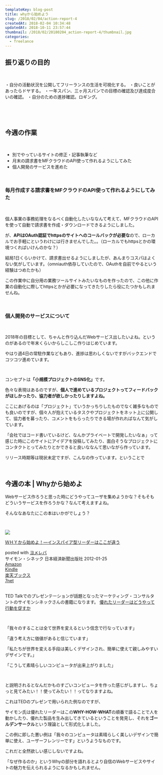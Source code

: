 ```yaml
---
templateKey: blog-post
title: whyから始めよう
slug: /2018/02/04/action-report-4
createdAt: 2018-02-04 10:34:48
updatedAt: 2018-10-11 23:57:44
thumbnail: /2018/02/20180204_action-report-4/thumbnail.jpg
categories: 
  - freelance
---
```


<h2 id="toc_id_1">振り返りの目的</h2>
&nbsp;

・自分の活動状況を公開してフリーランスの生活を可視化する。
・良いことがあったらドヤする。
・一年スパン、三ヶ月スパンでの目標の確認及び達成度合いの確認。
・自分のための進捗確認。ロギング。

&nbsp;

<div class="after-intro"></div>

&nbsp;
<h2>今週の作業</h2>
&nbsp;
<ul>
 	<li>別でやっているサイトの修正・記事執筆など</li>
 	<li>月末の請求書をMFクラウドのAPI使って作れるようにしてみた</li>
 	<li>個人開発のサービスを進めた</li>
</ul>
&nbsp;
<h3>毎月作成する請求書をMFクラウドのAPI使って作れるようにしてみた</h3>
&nbsp;

個人事業の事務処理をなるべく自動化したいななんて考えて、MFクラウドのAPIを使って自動で請求書を作成・ダウンロードできるようにしました。

が、<strong>APIはOAuth認証でhttpsのサイトへのコールバックが必要な</strong>ので、ローカルでお手軽にというわけには行きませんでした。。（ローカルでもhttpsとかの環境つくればいけんのかな？）

結局1日くらいかけて、請求書出せるようにしましたが、あんまりコスパはよくない気がしています。（omniauth依存していたので、OAuthを自前でやるという経験はつめたかも）

この作業中に自分用の業務ツールサイトみたいなものを作ったので、この他に作業の自動化に際してhttpsとかが必要になってきたりしたら役にたつかもしれませんね。

&nbsp;
<h3>個人開発のサービスについて</h3>
&nbsp;

2018年の目標として、ちゃんと作り込んだWebサービス出したいよね。というのがあるので年末くらいからしこしこ作りはじめています。

やはり週4日の常駐作業などもあり、進捗は思わしくないですがバックエンドでコツコツ進めています。

&nbsp;

コンセプトは<strong>「小規模プロジェクトのSNS化」</strong>です。

色々な表現はあるのですが、<strong>個人で進めているプロジェクトってフィードバックがほしかったり、協力者が欲しかったりしますよね。</strong>

ここにあげるのは「プロジェクト」ていうかっちりしたものでなく雑多なものでも良いのですが、個々人が抱えているタスクやプロジェクトをネット上に公開して、協力者を募ったり、コメントをもらったりできる場が作れればなんて気がしています。

「会社ではコード書いているけど、なんかプライベートで開発したいなぁ」って感じた時にこのサイトにアイデアを投稿してみたり、面白そうなプロジェクトにコンタクトとってみたりとかできると良いななんて思いながら作っています。

リリース時期等は現状未定ですが、こんなの作っています。ということで

&nbsp;
<h2>今週の本 | Whyから始めよ</h2>
Webサービス作ろうと思った時にどうやってユーザを集めようかな？そもそもどういうサービスを作ろうかな？なんて考えますよね。

そんななあなたにこの本はいかがでしょう？

&nbsp;
<div class="cstmreba">
<div class="booklink-box">
<div class="booklink-image"><a href="http://www.amazon.co.jp/exec/obidos/asin/4532317673/llg01-22/" target="_blank" rel="noopener"><img style="border: none;" src="https://images-fe.ssl-images-amazon.com/images/I/415TYu5cQ4L._SL320_.jpg" /></a></div>
<div class="booklink-info">
<div class="booklink-name">

<a href="http://www.amazon.co.jp/exec/obidos/asin/4532317673/llg01-22/" target="_blank" rel="noopener">ＷＨＹから始めよ！―インスパイア型リーダーはここが違う</a>
<div class="booklink-powered-date">posted with <a href="https://yomereba.com" target="_blank" rel="nofollow noopener">ヨメレバ</a></div>
</div>
<div class="booklink-detail">サイモン・シネック 日本経済新聞出版社 2012-01-25</div>
<div class="booklink-link2">
<div class="shoplinkamazon"><a href="http://www.amazon.co.jp/exec/obidos/asin/4532317673/llg01-22/" target="_blank" rel="noopener">Amazon</a></div>
<div class="shoplinkkindle"><a href="http://www.amazon.co.jp/gp/search?keywords=%82v%82g%82x%82%A9%82%E7%8En%82%DF%82%E6%81I%81%5C%83C%83%93%83X%83p%83C%83A%8C%5E%83%8A%81%5B%83_%81%5B%82%CD%82%B1%82%B1%82%AA%88%E1%82%A4&amp;__mk_ja_JP=%83J%83%5E%83J%83i&amp;url=node%3D2275256051&amp;tag=llg01-22" target="_blank" rel="noopener">Kindle</a></div>
<div class="shoplinkrakuten"><a href="https://hb.afl.rakuten.co.jp/hgc/163854b7.d97e8d5b.163854b8.3c41ae34/?pc=http%3A%2F%2Fbooks.rakuten.co.jp%2Frb%2F11466366%2F%3Fscid%3Daf_ich_link_urltxt%26m%3Dhttp%3A%2F%2Fm.rakuten.co.jp%2Fev%2Fbook%2F" target="_blank" rel="noopener">楽天ブックス</a></div>
<div class="shoplinkseven"><a href="https://px.a8.net/svt/ejp?a8mat=2TXHHI+FDP7OQ+2N1Y+BW8O2&amp;a8ejpredirect=http%3A%2F%2F7af-ent.omni7.jp%2Frelay%2Faffiliate%2FentranceProcess.do%3Furl%3Dhttp%253A%252F%252F7net.omni7.jp%252Fsearch%252F%253FsearchKeywordFlg%253D1%2526keyword%253D4-53-231767-6%252520%25257C%2525204-532-31767-6%252520%25257C%2525204-5323-1767-6%252520%25257C%2525204-53231-767-6%252520%25257C%2525204-532317-67-6%252520%25257C%2525204-5323176-7-6" target="_blank" rel="noopener">7net</a><img src="https://www17.a8.net/0.gif?a8mat=2TXHHI+FDP7OQ+2N1Y+BW8O2" alt="" width="1" height="1" border="0" /></div>
</div>
</div>
<div class="booklink-footer"></div>
</div>
</div>
&nbsp;

TED Talkでのプレゼンテーションが話題となったマーケティング・コンサルタントのサイモンシネックさんの書籍になります。
<a href="https://www.ted.com/talks/simon_sinek_how_great_leaders_inspire_action/transcript?language=ja">優れたリーダーはどうやって行動を促すか</a>

&nbsp;

「我々のすることは全て世界を変えるという信念で行なっています」

「違う考え方に価値があると信じています」

「私たちが世界を変える手段は美しくデザインされ、簡単に使えて親しみやすいデザインです。」

「こうして素晴らしいコンピュータが出来上がりました」

&nbsp;

と説明されるとなんだかものすごいコンピュータを作った感じがしますし、ちょっと見てみたい！！使ってみたい！！ってなりますよね。

これはTEDのプレゼンで用いられた例なのですが、

サイモン氏は優れたリーダーはこの<strong>WHY-HOW-WHAT</strong>の順番で語ることで人を動かしたり、優れた製品を生み出してきているということを発見し、それを<strong>ゴールデンサークル</strong>という理論として形式化しました。

この例に即した悪い例は「我々のコンピュータは素晴らしく美しいデザインで簡単に使え、ユーザーフレンリーです」というようなものです。

これだと全然欲しい感じしないですよね。

「なぜ作るのか」というWhyの部分を語れるとより自信のWebサービスやサイトの魅力を伝えられるようになるかもしれません。

&nbsp;

&nbsp;

<div class="after-article"></div>
